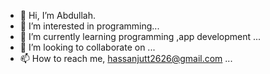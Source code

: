 - 👋 Hi, I’m Abdullah.
- 👀 I’m interested in programming...
- 🌱 I’m currently learning programming ,app development ...
- 💞️ I’m looking to collaborate on ...
- 📫 How to reach me,  hassanjutt2626@gmail.com
...

<!---
Guru153/Guru153 is a ✨ special ✨ repository because its `README.md` (this file) appears on your GitHub profile.
You can click the Preview link to take a look at your changes.
--->
